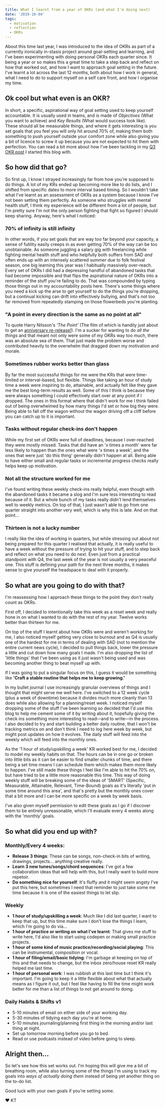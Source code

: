 ```yaml
---
title: What I learnt from a year of OKRs (and what I'm doing next)
date: '2019-10-04'
tags:
  - motivation
  - reflection
  - OKRs
---
```


About this time last year, I was introduced to the idea of OKRs as part of a currently ironically in-stasis project around goal-setting and learning, and I've been experimenting with doing personal OKRs each quarter since. It being a year or so makes this a great time to take a step back and reflect on how that worked out, and how I want to approach goal setting in the future. I've learnt a lot across the last 12 months, both about how I work in general, what I need to do to support myself on a self care front, and how I organise my time.

## Ok cool but what even is an OKR?
In short, a specific, aspirational way of goal setting used to keep yourself accountable. It is usually used in teams, and is made of _Objectives_ (What you want to achieve) and _Key Results_ (What would success look like). These should all be measurable things, and where it gets interesting is you set goals that you feel you will only hit around 70% of, making them both something to push yourself outside your comfort zone while also giving you a bit of licence to screw it up because you are not expected to hit them with perfection. You can read a bit more about how I've been tackling in my [Q3 OKR post](https://gogokilotango.co.uk/posts/okr-a-rama-2019q3/) I started this blog with.

## So how did that go?
So first up, I know I strayed increasingly far from how you're supposed to do things. A lot of my KRs ended up becoming more like to do lists, and I shifted from specific dates to more interval based timing. So I wouldn't take what I've learnt as an assessment of OKRs as a system because I know I've not been setting them perfectly. As someone who struggles with mental health stuff, I think my experience will be different from a lot of people, but I'm pretty sure I'm not the only person fighting that fight so figured I should keep sharing. Anyway, here's what I noticed:

### 70% of infinity is still infinity
In other words, if you set goals that are way too far beyond your capacity, a sense of futility easily creeps in as even getting 70% of the way can be too unobtainable. As someone juggling a salary gig with freelancing while fighting mental health stuff and who helpfully both suffers from SAD _and_ often ends up with an intensely scattered summer due to folk festival season, one big learning this year was I habitually massively over-reach. Every set of OKRs I did had a depressing handful of abandoned tasks that had become impossible and that flips the aspirational nature of OKRs into a reminder of the stuff you're failing to do. That was compounded by typing those things out in my accountability posts here. There's some things where you need a kick up the arse to get yourself to do the things you're dropping, but a continual kicking can drift into effectively bullying, and that's not too far removed from repeatedly stamping on those flowerbeds you're planting.

### "A point in every direction is the same as no point at all"
To quote Harry Nilsson's _'The Point'_ (The film of which is handily just about to get an [anniversary re-release!](https://www.rollingstone.com/music/music-news/harry-nilsson-the-point-50th-anniversary-893972/)). I'm a sucker for wanting to do _all the things_ and that meant not only were some of my OKRs way too much, there was an absolute sea of them. That just made the problem worse and contributed heavily to the overwhelm that dragged down my motivation and morale.

### Sometimes rubber works better than glass
By far the most successful things for me were the KRs that were time-limited or interval-based, but flexible. Things like taking an hour of study time a week were inspiring to do, attainable, and actually felt like they gave me the best long-term results as well. Some of this I think is because they were always something I could effectively start over at any point if I dropped. The ones in this format where that didn't work for me I think failed out of being overwhelmed by how many things I'd set or how big they were. Being able to fall off the wagon without the wagon driving off a cliff before you can catch up to it is important.

### Tasks without regular check-ins don't happen
While my first set of OKRs _were_ full of deadlines, because I over-reached they were mostly missed. Tasks that did have an 'x times a month' were far less likely to happen than the ones what were 'x times a week', and the ones that were just 'do this thing' generally didn't happen at all. Being able to have either small and regular tasks or incremental progress checks really helps keep up motivation.

### Not all the structure worked for me
I've found writing these weekly check-ins really helpful, even though with the abandoned tasks it became a slog and I'm sure less interesting to read because of it. But a whole bunch of my tasks really didn't lend themselves well to weekly metrics. On top of that, I just wasn't able to go from one quarter straight into another very well, which is why this is late. And on that point...

### Thirteen is not a lucky number
I really like the idea of working in quarters, but while stressing out about not being prepared for this quarter I realised that actually, it is really useful to have a week without the pressure of trying to hit your stuff, and to step back and reflect on what you need to do next. Even just from a practical standpoint with Q4, the last week of the year is not usually a very peaceful one. This stuff is defining your path for the next three months, it makes sense to give yourself the headspace to deal with it properly.

## So what are you going to do with that?
I'm reassessing how I approach these things to the point they don't really count as OKRs.

First off, I decided to intentionally take this week as a reset week and really hone in on what I wanted to do with the rest of my year. Twelve works better than thirteen for me.

On top of the stuff I learnt about how OKRs were and weren't working for me, I also noticed myself getting very close to burnout and as Q4 is usually one of the hardest for me in terms of dealing with SAD (not to mention the entire current news cycle), I decided to pull things back, lower the pressure a little and cut down how many goals I made. I'm also dropping the list of 'little things' that I've been using as it just wasn't being used and was becoming another thing to beat myself up with.

If I was going to put a singular focus on this, I guess it would be something like **'Craft a stable routine that helps me to keep growing.'**

In my bullet journal I use increasingly granular overviews of things and I thought that might serve me well here. I've switched to a 12 week cycle (plus a week of downtime) because it divides much more cleanly than 13 does while also allowing for a planning/reset week. I noticed myself dropping some of the stuff I've been learning so decided that I'd use this blog to help me cement some of it by writing about it, hopefully giving the check ins something more interesting to read—and to write—in the process. I also decided to try and start building a better daily routine, that I won't be tracking metrics on and don't think I need to log here week by week, but might post updates on how it evolves. The daily stuff will feed into the weekly which will feed into the monthly ones.

As the '1 hour of study/upskilling a week' KR worked best for me, I decided to model my weekly habits on that. The hours can be in one go or broken into little bits as it can be easier to find smaller chunks of time, and there being a set time means I can schedule them which makes them more likely to happen. I've still made these things I feel like I'm able to hit the 70% on, but have tried to be a little more reasonable this time.  This way of doing weekly stuff will be breaking some of the ideas of 'SMART' (Specific, Measurable, Attainable, Relevant, Time-Bound) goals as it's literally 'put in some time around this area', and that's pretty but the monthly ones cover that a bit more and I can be more specific on a week by week basis.

I've also given myself permission to edit these goals as I go if I discover them to be entirely unreasonable, which I'll evaluate every 4 weeks along with the 'monthly' goals.

## So what did you end up with?

### Monthly/Every 4 weeks:
- **Release 3 things**: These can be songs, non-check-in bits of writing, drawings, projects... anything creative really.
- **Learn 3 new tunes/songs/chord sequences**: I've got a few collaboration ideas that will help with this, but I really want to build more repetoir.
- **Do something nice for yourself**: It's fluffy and it might seem angsty I've put this here, but sometimes I need that reminder to just take some me time because it is one of the easiest things to let slip.

### Weekly
- **1 hour of study/upskilling a week**: Much like I did last quarter, I want to keep that up, but this time make sure I don't lose the things I learn, which I'm going to do via...
- **1 hour of practice or writing on what I've learnt**: That gives me stuff to write here, I'd also like to start using codepen or making small practice projects.
- **1 hour of some kind of music practice/recording/social playing**: This can be instrumental, composition or vocal.
- **1 hour of filing/email/basic tidying**: I'm garbage at keeping on top of this and that needs to change, but the inbox zero/house reset KR really helped me last time.
- **1 hour of personal work**: I was rubbish at this last time but I think it's important. I'm going to keep it a little flexible about what that actually means as I figure it out, but I feel like having to fill the time might work better for me than a list of things to not get around to doing.

### Daily Habits & Shifts v1
- 5-10 minutes of email on either side of your working day.
- 5-30 minutes of tidying each day you're at home.
- 5-10 minutes journaling/planning first thing in the morning and/or last thing at night.
- Set up tomorrow morning before you go to bed.
- Read or use podcasts instead of video before going to sleep.

## Alright then...

So let's see how this set works out. I'm hoping this will give me a bit of breathing room, while also turning some of the things I'm using to track my goals into _ways of actually doing them_ instead of being yet another thing on the to-do list.

Good luck with your own goals if you're setting some.

&#9829; KT
